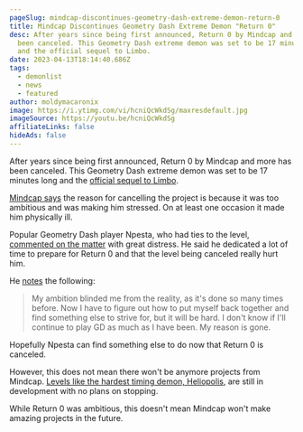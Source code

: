 ```yaml
---
pageSlug: mindcap-discontinues-geometry-dash-extreme-demon-return-0
title: Mindcap Discontinues Geometry Dash Extreme Demon "Return 0"
desc: After years since being first announced, Return 0 by Mindcap and more has
  been canceled. This Geometry Dash extreme demon was set to be 17 minutes long
  and the official sequel to Limbo.
date: 2023-04-13T18:14:40.686Z
tags:
  - demonlist
  - news
  - featured
author: moldymacaronix
image: https://i.ytimg.com/vi/hcniQcWkdSg/maxresdefault.jpg
imageSource: https://youtu.be/hcniQcWkdSg
affiliateLinks: false
hideAds: false
---
```

After years since being first announced, Return 0 by Mindcap and more has been canceled. This Geometry Dash extreme demon was set to be 17 minutes long and the [official sequel to Limbo](/posts/geometry-dash-top-5-extreme-demon-limbo-verified-by-bgram/).

[Mindcap says](https://twitter.com/MindCap/status/1646150498213306373) the reason for cancelling the project is because it was too ambitious and was making him stressed. On at least one occasion it made him physically ill.

Popular Geometry Dash player Npesta, who had ties to the level, [commented on the matter](/zNpesta__/status/1646159132364353537) with great distress. He said he dedicated a lot of time to prepare for Return 0 and that the level being canceled really hurt him.

He [notes](https://twitter.com/zNpesta__/status/1646159135837151235) the following:

> My ambition blinded me from the reality, as it's done so many times before. Now I have to figure out how to put myself back together and find something else to strive for, but it will be hard. I don't know if I'll continue to play GD as much as I have been. My reason is gone.

Hopefully Npesta can find something else to do now that Return 0 is canceled.

However, this does not mean there won't be anymore projects from Mindcap. [Levels like the hardest timing demon, Heliopolis](/posts/mindcap-previews-geometry-dashs-hardest-timing-demon-heliopolis/), are still in development with no plans on stopping.

While Return 0 was ambitious, this doesn't mean Mindcap won't make amazing projects in the future.
